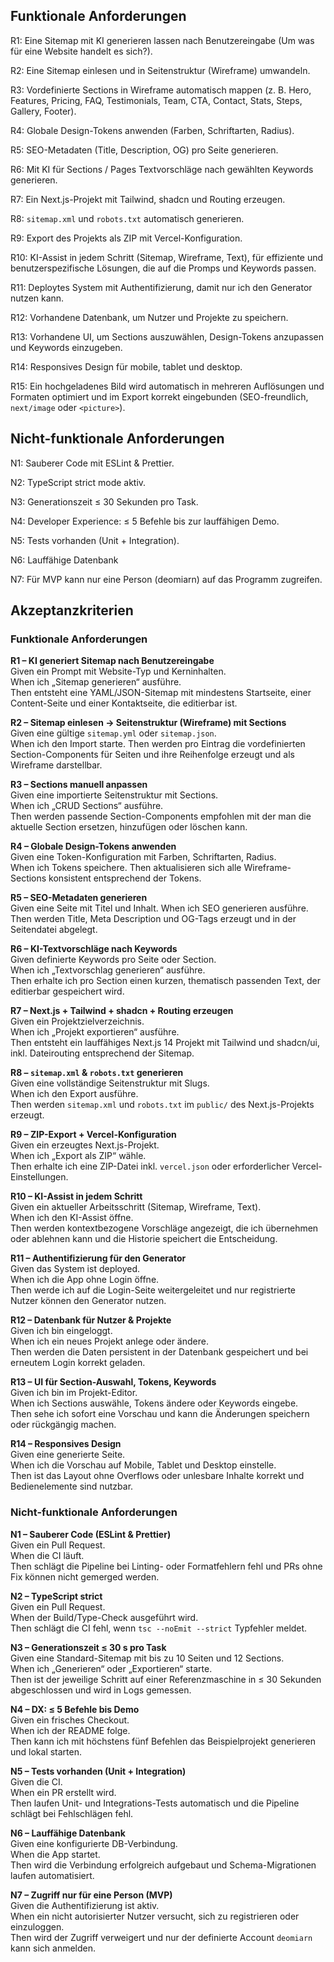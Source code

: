 [//]: # (03 – Requirements)

[//]: # (Zweck: Definiert, was das System können muss – fachlich und qualitativ.)

[//]: # (Inhalt: Funktionale Anforderungen, nicht-funktionale Anforderungen, Akzeptanzkriterien.)

[//]: # (Done: Jedes Requirement ist testbar oder durch ein Akzeptanzkriterium messbar.)

## Funktionale Anforderungen

R1: Eine Sitemap mit KI generieren lassen nach Benutzereingabe (Um was für eine Website handelt es sich?).

R2: Eine Sitemap einlesen und in Seitenstruktur (Wireframe) umwandeln.

R3: Vordefinierte Sections in Wireframe automatisch mappen (z. B. Hero, Features, Pricing, FAQ, Testimonials, Team, CTA,
Contact, Stats, Steps, Gallery, Footer).

R4: Globale Design-Tokens anwenden (Farben, Schriftarten, Radius).

R5: SEO-Metadaten (Title, Description, OG) pro Seite generieren.

R6: Mit KI für Sections / Pages Textvorschläge nach gewählten Keywords generieren.

R7: Ein Next.js-Projekt mit Tailwind, shadcn und Routing erzeugen.

R8: `sitemap.xml` und `robots.txt` automatisch generieren.

R9: Export des Projekts als ZIP mit Vercel-Konfiguration.

R10: KI-Assist in jedem Schritt (Sitemap, Wireframe, Text), für effiziente und benutzerspezifische Lösungen, die auf die
Promps und Keywords passen.

R11: Deploytes System mit Authentifizierung, damit nur ich den Generator nutzen kann.

R12: Vorhandene Datenbank, um Nutzer und Projekte zu speichern.

R13: Vorhandene UI, um Sections auszuwählen, Design-Tokens anzupassen und Keywords einzugeben.

R14: Responsives Design für mobile, tablet und desktop.

R15: Ein hochgeladenes Bild wird automatisch in mehreren Auflösungen und Formaten optimiert und im Export korrekt
eingebunden (SEO-freundlich, `next/image` oder `<picture>`).

## Nicht-funktionale Anforderungen

N1: Sauberer Code mit ESLint & Prettier.

N2: TypeScript strict mode aktiv.

N3: Generationszeit ≤ 30 Sekunden pro Task.

N4: Developer Experience: ≤ 5 Befehle bis zur lauffähigen Demo.

N5: Tests vorhanden (Unit + Integration).

N6: Lauffähige Datenbank

N7: Für MVP kann nur eine Person (deomiarn) auf das Programm zugreifen.

## Akzeptanzkriterien

### Funktionale Anforderungen

**R1 – KI generiert Sitemap nach Benutzereingabe**  
Given ein Prompt mit Website-Typ und Kerninhalten.  
When ich „Sitemap generieren“ ausführe.  
Then entsteht eine YAML/JSON-Sitemap mit mindestens Startseite, einer Content-Seite und einer Kontaktseite, die
editierbar ist.

**R2 – Sitemap einlesen → Seitenstruktur (Wireframe) mit Sections**  
Given eine gültige `sitemap.yml` oder `sitemap.json`.  
When ich den Import starte.
Then werden pro Eintrag die vordefinierten Section-Components für Seiten und ihre Reihenfolge erzeugt und als Wireframe
darstellbar.

**R3 – Sections manuell anpassen**  
Given eine importierte Seitenstruktur mit Sections.  
When ich „CRUD Sections“ ausführe.  
Then werden passende Section-Components empfohlen mit der man die aktuelle Section ersetzen, hinzufügen oder löschen
kann.

**R4 – Globale Design-Tokens anwenden**  
Given eine Token-Konfiguration mit Farben, Schriftarten, Radius.  
When ich Tokens speichere.
Then aktualisieren sich alle Wireframe-Sections konsistent entsprechend der Tokens.

**R5 – SEO-Metadaten generieren**  
Given eine Seite mit Titel und Inhalt.
When ich SEO generieren ausführe.  
Then werden Title, Meta Description und OG-Tags erzeugt und in der Seitendatei abgelegt.

**R6 – KI-Textvorschläge nach Keywords**  
Given definierte Keywords pro Seite oder Section.  
When ich „Textvorschlag generieren“ ausführe.  
Then erhalte ich pro Section einen kurzen, thematisch passenden Text, der editierbar gespeichert wird.

**R7 – Next.js + Tailwind + shadcn + Routing erzeugen**  
Given ein Projektzielverzeichnis.  
When ich „Projekt exportieren“ ausführe.  
Then entsteht ein lauffähiges Next.js 14 Projekt mit Tailwind und shadcn/ui, inkl. Dateirouting entsprechend der
Sitemap.

**R8 – `sitemap.xml` & `robots.txt` generieren**  
Given eine vollständige Seitenstruktur mit Slugs.  
When ich den Export ausführe.  
Then werden `sitemap.xml` und `robots.txt` im `public/` des Next.js-Projekts erzeugt.

**R9 – ZIP-Export + Vercel-Konfiguration**  
Given ein erzeugtes Next.js-Projekt.  
When ich „Export als ZIP“ wähle.  
Then erhalte ich eine ZIP-Datei inkl. `vercel.json` oder erforderlicher Vercel-Einstellungen.

**R10 – KI-Assist in jedem Schritt**  
Given ein aktueller Arbeitsschritt (Sitemap, Wireframe, Text).  
When ich den KI-Assist öffne.  
Then werden kontextbezogene Vorschläge angezeigt, die ich übernehmen oder ablehnen kann und die Historie speichert die
Entscheidung.

**R11 – Authentifizierung für den Generator**  
Given das System ist deployed.  
When ich die App ohne Login öffne.  
Then werde ich auf die Login-Seite weitergeleitet und nur registrierte Nutzer können den Generator nutzen.

**R12 – Datenbank für Nutzer & Projekte**  
Given ich bin eingeloggt.  
When ich ein neues Projekt anlege oder ändere.  
Then werden die Daten persistent in der Datenbank gespeichert und bei erneutem Login korrekt geladen.

**R13 – UI für Section-Auswahl, Tokens, Keywords**  
Given ich bin im Projekt-Editor.  
When ich Sections auswähle, Tokens ändere oder Keywords eingebe.  
Then sehe ich sofort eine Vorschau und kann die Änderungen speichern oder rückgängig machen.

**R14 – Responsives Design**  
Given eine generierte Seite.  
When ich die Vorschau auf Mobile, Tablet und Desktop einstelle.  
Then ist das Layout ohne Overflows oder unlesbare Inhalte korrekt und Bedienelemente sind nutzbar.

### Nicht-funktionale Anforderungen

**N1 – Sauberer Code (ESLint & Prettier)**  
Given ein Pull Request.  
When die CI läuft.  
Then schlägt die Pipeline bei Linting- oder Formatfehlern fehl und PRs ohne Fix können nicht gemerged werden.

**N2 – TypeScript strict**  
Given ein Pull Request.  
When der Build/Type-Check ausgeführt wird.  
Then schlägt die CI fehl, wenn `tsc --noEmit --strict` Typfehler meldet.

**N3 – Generationszeit ≤ 30 s pro Task**  
Given eine Standard-Sitemap mit bis zu 10 Seiten und 12 Sections.  
When ich „Generieren“ oder „Exportieren“ starte.  
Then ist der jeweilige Schritt auf einer Referenzmaschine in ≤ 30 Sekunden abgeschlossen und wird in Logs gemessen.

**N4 – DX: ≤ 5 Befehle bis Demo**  
Given ein frisches Checkout.  
When ich der README folge.  
Then kann ich mit höchstens fünf Befehlen das Beispielprojekt generieren und lokal starten.

**N5 – Tests vorhanden (Unit + Integration)**  
Given die CI.  
When ein PR erstellt wird.  
Then laufen Unit- und Integrations-Tests automatisch und die Pipeline schlägt bei Fehlschlägen fehl.

**N6 – Lauffähige Datenbank**  
Given eine konfigurierte DB-Verbindung.  
When die App startet.  
Then wird die Verbindung erfolgreich aufgebaut und Schema-Migrationen laufen automatisiert.

**N7 – Zugriff nur für eine Person (MVP)**  
Given die Authentifizierung ist aktiv.  
When ein nicht autorisierter Nutzer versucht, sich zu registrieren oder einzuloggen.  
Then wird der Zugriff verweigert und nur der definierte Account `deomiarn` kann sich anmelden.
